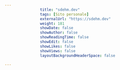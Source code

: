 ```yaml
---
                title: "sdehm.dev"
                tags: [Sito personale]
                externalUrl: "https://sdehm.dev"
                weight: 181
                showDate: false
                showAuthor: false
                showReadingTime: false
                showEdit: false
                showLikes: false
                showViews: false
                layoutBackgroundHeaderSpace: false
                
---
```


